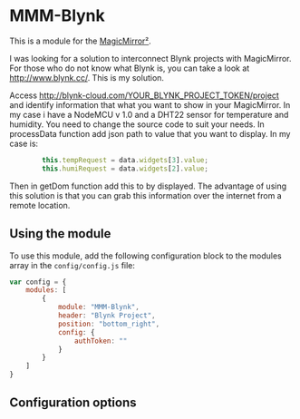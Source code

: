 # MMM-Blynk

This is a module for the [MagicMirror²](https://github.com/MichMich/MagicMirror/).

I was looking for a solution to interconnect Blynk projects with MagicMirror. 
For those who do not know what Blynk is, you can take a look at http://www.blynk.cc/.
This is my solution.


Access http://blynk-cloud.com/YOUR_BLYNK_PROJECT_TOKEN/project 
and identify information that what you want to show in your MagicMirror.
In my case i have a NodeMCU v 1.0 and a DHT22 sensor for temperature and humidity.
You need to change the source code to suit your needs. 
In processData function add json path to  value that you want to display. 
In my case is:
```js
 		this.tempRequest = data.widgets[3].value;
		this.humiRequest = data.widgets[2].value;
```
Then in getDom function add this to by displayed.
The advantage of using this solution is that you can grab this information over the internet
from a remote location.
	

## Using the module

To use this module, add the following configuration block to the modules array in the `config/config.js` file:
```js
var config = {
    modules: [
		{
			module: "MMM-Blynk",
			header: "Blynk Project",
			position: "bottom_right",
			config: {
				authToken: ""
			}
		}
    ]
}
```

## Configuration options


